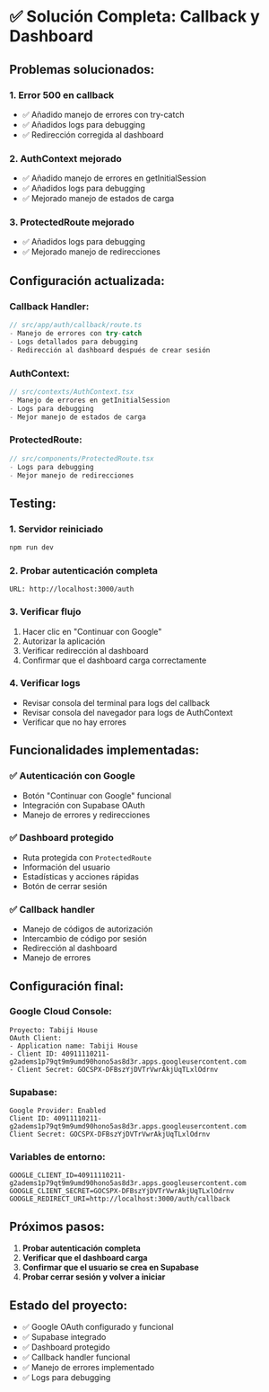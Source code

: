 # ✅ Solución Completa: Callback y Dashboard

## **Problemas solucionados:**

### **1. Error 500 en callback**
- ✅ Añadido manejo de errores con try-catch
- ✅ Añadidos logs para debugging
- ✅ Redirección corregida al dashboard

### **2. AuthContext mejorado**
- ✅ Añadido manejo de errores en getInitialSession
- ✅ Añadidos logs para debugging
- ✅ Mejorado manejo de estados de carga

### **3. ProtectedRoute mejorado**
- ✅ Añadidos logs para debugging
- ✅ Mejorado manejo de redirecciones

## **Configuración actualizada:**

### **Callback Handler:**
```typescript
// src/app/auth/callback/route.ts
- Manejo de errores con try-catch
- Logs detallados para debugging
- Redirección al dashboard después de crear sesión
```

### **AuthContext:**
```typescript
// src/contexts/AuthContext.tsx
- Manejo de errores en getInitialSession
- Logs para debugging
- Mejor manejo de estados de carga
```

### **ProtectedRoute:**
```typescript
// src/components/ProtectedRoute.tsx
- Logs para debugging
- Mejor manejo de redirecciones
```

## **Testing:**

### **1. Servidor reiniciado**
```bash
npm run dev
```

### **2. Probar autenticación completa**
```
URL: http://localhost:3000/auth
```

### **3. Verificar flujo**
1. Hacer clic en "Continuar con Google"
2. Autorizar la aplicación
3. Verificar redirección al dashboard
4. Confirmar que el dashboard carga correctamente

### **4. Verificar logs**
- Revisar consola del terminal para logs del callback
- Revisar consola del navegador para logs de AuthContext
- Verificar que no hay errores

## **Funcionalidades implementadas:**

### **✅ Autenticación con Google**
- Botón "Continuar con Google" funcional
- Integración con Supabase OAuth
- Manejo de errores y redirecciones

### **✅ Dashboard protegido**
- Ruta protegida con `ProtectedRoute`
- Información del usuario
- Estadísticas y acciones rápidas
- Botón de cerrar sesión

### **✅ Callback handler**
- Manejo de códigos de autorización
- Intercambio de código por sesión
- Redirección al dashboard
- Manejo de errores

## **Configuración final:**

### **Google Cloud Console:**
```
Proyecto: Tabiji House
OAuth Client:
- Application name: Tabiji House
- Client ID: 40911110211-g2adems1p79qt9m9umd90hono5as8d3r.apps.googleusercontent.com
- Client Secret: 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
```

### **Supabase:**
```
Google Provider: Enabled
Client ID: 40911110211-g2adems1p79qt9m9umd90hono5as8d3r.apps.googleusercontent.com
Client Secret: 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
```

### **Variables de entorno:**
```env
GOOGLE_CLIENT_ID=40911110211-g2adems1p79qt9m9umd90hono5as8d3r.apps.googleusercontent.com
GOOGLE_CLIENT_SECRET=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
GOOGLE_REDIRECT_URI=http://localhost:3000/auth/callback
```

## **Próximos pasos:**
1. **Probar autenticación completa**
2. **Verificar que el dashboard carga**
3. **Confirmar que el usuario se crea en Supabase**
4. **Probar cerrar sesión y volver a iniciar**

## **Estado del proyecto:**
- ✅ Google OAuth configurado y funcional
- ✅ Supabase integrado
- ✅ Dashboard protegido
- ✅ Callback handler funcional
- ✅ Manejo de errores implementado
- ✅ Logs para debugging

